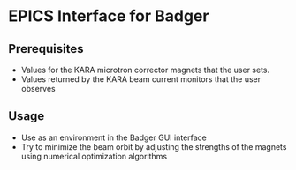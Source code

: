 # EPICS Interface for Badger

## Prerequisites

 - Values for the KARA microtron corrector magnets that the user sets.
 - Values returned by the KARA beam current monitors that the user observes

## Usage

 - Use as an environment in the Badger GUI interface
 - Try to minimize the beam orbit by adjusting the strengths of the magnets using numerical optimization algorithms
